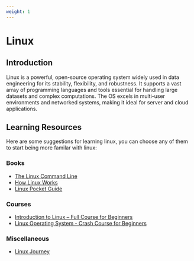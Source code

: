 ```yaml
---
weight: 1
---
```


# Linux

## Introduction

Linux is a powerful, open-source operating system widely used in data engineering for its stability, flexibility, and robustness. It supports a vast array of programming languages and tools essential for handling large datasets and complex computations. The OS excels in multi-user environments and networked systems, making it ideal for server and cloud applications.

## Learning Resources

Here are some suggestions for learning linux, you can choose any of them to start being more familar with linux:

### Books
- [The Linux Command Line](https://www.readthistwice.com/book/how-linux-works-brian-ward)
- [How Linux Works](https://www.readthistwice.com/book/how-linux-works-brian-ward)
- [Linux Pocket Guide](https://www.readthistwice.com/book/linux-pocket-guide)

### Courses
- [Introduction to Linux – Full Course for Beginners](https://www.youtube.com/watch?v=sWbUDq4S6Y8)
- [Linux Operating System - Crash Course for Beginners](https://www.youtube.com/watch?v=ROjZy1WbCIA)

### Miscellaneous
- [Linux Journey](https://linuxjourney.com/)
